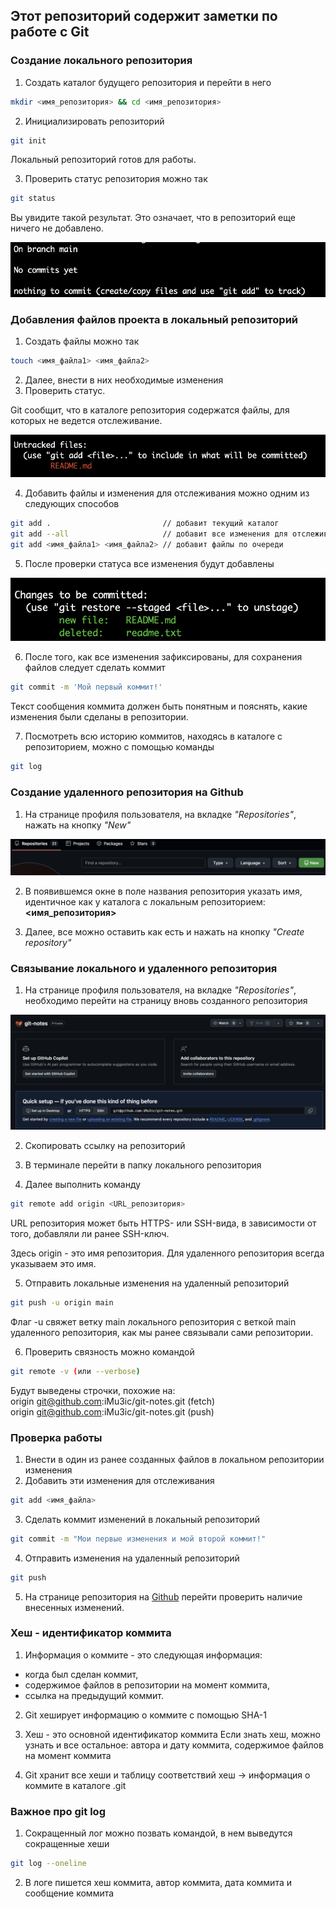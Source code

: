 Этот репозиторий содержит заметки по работе с Git
-------------------------------------------------
### Создание локального репозитория

1. Создать каталог будущего репозитория и перейти в него
```bash
mkdir <имя_репозитория> && cd <имя_репозитория>
```
2. Инициализировать репозиторий
```bash
git init
```
Локальный репозиторий готов для работы.

3. Проверить статус репозитория можно так
```bash
git status
```
Вы увидите такой результат. Это означает, что в репозиторий еще ничего не добавлено.

![alt text](images/image_1.png)

### Добавления файлов проекта в локальный репозиторий

1. Создать файлы можно так
```bash
touch <имя_файла1> <имя_файла2>
```
2. Далее, внести в них необходимые изменения
3. Проверить статус.

Git сообщит, что в каталоге репозитория содержатся файлы, для которых не ведется отслеживание.

![alt text](images/image_2.png)

4. Добавить файлы и изменения для отслеживания можно одним из следующих способов
```bash
git add .                         // добавит текущий каталог
git add --all                     // добавит все изменения для отслеживания
git add <имя_файла1> <имя_файла2> // добавит файлы по очереди
```
5. После проверки статуса все изменения будут добавлены

![alt text](images/image_3.png)

6. После того, как все изменения зафиксированы, для сохранения файлов следует сделать коммит
```bash
git commit -m 'Мой первый коммит!'
```
Текст сообщения коммита должен быть понятным и пояснять, какие изменения были сделаны в репозитории.

7. Посмотреть всю историю коммитов, находясь в каталоге с репозиторием, можно с помощью команды
```bash
git log
```

### Создание удаленного репозитория на Github

1. На странице профиля пользователя, на вкладке _"Repositories"_, нажать на кнопку _"New"_

![alt text](images/image_4.png)

2. В появившемся окне в поле названия репозитория указать имя, идентичное как у каталога с локальным репозиторием: **<имя_репозитория>**

3. Далее, все можно оставить как есть и нажать на кнопку _"Create repository"_

### Связывание локального и удаленного репозитория

1. На странице профиля пользователя, на вкладке _"Repositories"_, необходимо перейти на страницу вновь созданного репозитория

![alt text](images/image_5.png)

2. Скопировать ссылку на репозиторий

3. В терминале перейти в папку локального репозитория

4. Далее выполнить команду

```bash
git remote add origin <URL_репозитория>
```
URL репозитория может быть HTTPS- или SSH-вида, в зависимости от того, добавляли ли ранее SSH-ключ.

Здесь origin - это имя репозитория. Для удаленного репозитория всегда указываем это имя.

5. Отправить локальные изменения на удаленный репозиторий

```bash
git push -u origin main
```
Флаг -u свяжет ветку main локального репозитория с веткой main удаленного репозитория, как мы ранее связывали сами репозитории.

6. Проверить связность можно командой

```bash
git remote -v (или --verbose)
```
Будут выведены строчки, похожие на: <br>
origin	git@github.com:iMu3ic/git-notes.git (fetch) <br>
origin	git@github.com:iMu3ic/git-notes.git (push)

### Проверка работы

1. Внести в один из ранее созданных файлов в локальном репозитории изменения
2. Добавить эти изменения для отслеживания
```bash
git add <имя_файла>
```
3. Сделать коммит изменений в локальный репозиторий
```bash
git commit -m "Мои первые изменения и мой второй коммит!"
```
4. Отправить изменения на удаленный репозиторий
```bash
git push
```
5. На странице репозитория на [Github](https://github.com "Адрес Github") перейти проверить наличие внесенных изменений.

### Хеш - идентификатор коммита

1. Информация о коммите - это следующая информация:
  * когда был сделан коммит,
  * содержимое файлов в репозитории на момент коммита,
  * ссылка на предыдущий коммит.

2. Git хеширует информацию о коммите с помощью SHA-1

3. Хеш - это основной идентификатор коммита
Если знать хеш, можно узнать и все остальное: автора и дату коммита, содержимое файлов на момент коммита

4. Git хранит все хеши и таблицу соответствий хеш -> информация о коммите в каталоге .git

### Важное про git log

1. Сокращенный лог можно позвать командой, в нем выведутся сокращенные хеши

```bash
git log --oneline
```

2. В логе пишется хеш коммита, автор коммита, дата коммита и сообщение коммита
